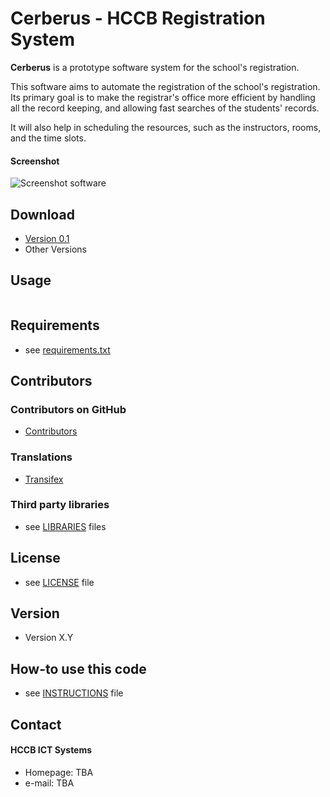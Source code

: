 Cerberus - HCCB Registration System
======
**Cerberus** is a prototype software system for the school's registration. 

This software aims to automate the registration of the school's registration.
Its primary goal is to make the registrar's office more efficient by handling
all the record keeping, and allowing fast searches of the students' records.

It will also help in scheduling the resources, such as the instructors, 
rooms, and the time slots.


#### Screenshot
![Screenshot software](http://url/screenshot-software.png "screenshot software")

## Download
* [Version 0.1](https://github.com/HCCB/cerberus/archive/master.zip)
* Other Versions

## Usage
```$ git clone https://github.com/HCCB/cerberus.git
```
## Requirements
* see [requirements.txt](https://github.com/HCCB/cerberus/requirements.txt)

## Contributors

### Contributors on GitHub
* [Contributors](https://github.com/HCCB/cerberus/graphs/contributors)

### Translations
* [Transifex](https://www.transifex.com/projects/p/cerberus/)

### Third party libraries
* see [LIBRARIES](https://github.com/HCCB/cerberus/blob/master/LIBRARIES.md) files

## License 
* see [LICENSE](https://github.com/HCCB/cerberus/blob/master/LICENSE.md) file

## Version 
* Version X.Y

## How-to use this code
* see [INSTRUCTIONS](https://github.com/HCCB/cerberus/blob/master/INSTRUCTIONS.md) file

## Contact
#### HCCB ICT Systems
* Homepage: TBA
* e-mail: TBA

